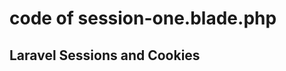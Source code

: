 # code of session-one.blade.php #

<!DOCTYPE html>
<html>
<head>
<title>Laravel Sessions and Cookies</title>
<meta charset="utf-8">
</head>
<body>
<h2>Laravel Sessions and Cookies</h2>
<?= Form::open() ?>
<?= Form::label('email', 'Email address: ') ?>
<?= Form::text('email') ?>
<br>
<?= Form::label('name', 'Name: ') ?>
<?= Form::text('name') ?>
<br>
<?= Form::label('city', 'City: ') ?>
<?= Form::text('city') ?>
<br>
<?= Form::submit('Submit!') ?>
<?= Form::close() ?>
</body>
</html>
